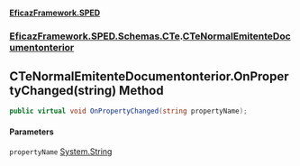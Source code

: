 #### [EficazFramework.SPED](EficazFrameworkSPED.md 'EficazFramework SPED')
### [EficazFramework.SPED.Schemas.CTe](EficazFramework.SPED.Schemas.CTe.md 'EficazFramework.SPED.Schemas.CTe').[CTeNormalEmitenteDocumentonterior](EficazFramework.SPED.Schemas.CTe/CTeNormalEmitenteDocumentonterior.md 'EficazFramework.SPED.Schemas.CTe.CTeNormalEmitenteDocumentonterior')

## CTeNormalEmitenteDocumentonterior.OnPropertyChanged(string) Method

```csharp
public virtual void OnPropertyChanged(string propertyName);
```
#### Parameters

<a name='EficazFramework.SPED.Schemas.CTe.CTeNormalEmitenteDocumentonterior.OnPropertyChanged(string).propertyName'></a>

`propertyName` [System.String](https://docs.microsoft.com/en-us/dotnet/api/System.String 'System.String')